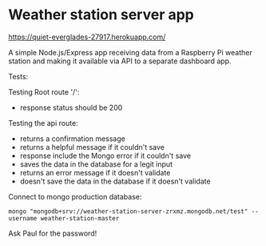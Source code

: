 # Weather station server app

<https://quiet-everglades-27917.herokuapp.com/>

A simple Node.js/Express app receiving data from a Raspberry Pi weather station and making it available via API to a separate dashboard app.

Tests:

Testing Root route '/':

- response status should be 200

Testing the api route:

- returns a confirmation message
- returns a helpful message if it couldn't save
- response include the Mongo error if it couldn't save
- saves the data in the database for a legit input
- returns an error message if it doesn't validate
- doesn't save the data in the database if it doesn't validate

Connect to mongo production database:
```script
mongo "mongodb+srv://weather-station-server-zrxmz.mongodb.net/test" --username weather-station-master
```

Ask Paul for the password!
